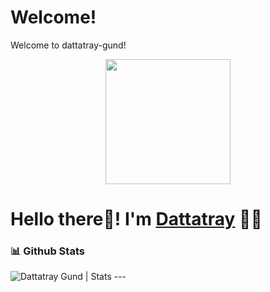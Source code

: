 # Welcome!
 Welcome to dattatray-gund!

 <p align="center">
  <img src="https://github.com/PatilShreyas/PatilShreyas/blob/master/welcome.png?raw=true" height="200" />
</p>

# Hello there👋! I'm [Dattatray](https://github.com/dattatray-gund) 🙋‍♂️


### 📊 Github Stats
  <p align="left"> <img src="https://github-readme-stats.vercel.app/api?username=dattatray-gund&count_private=true&show_icons=true&theme=tokyonight" alt="Dattatray Gund | Stats" />
---
